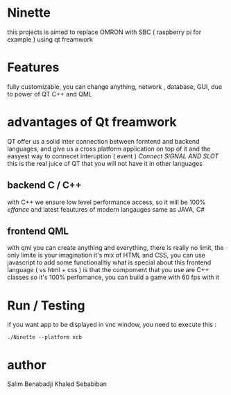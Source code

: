 # Ninette
this projects is aimed to replace OMRON with SBC ( raspberry pi for example ) using qt freamwork

# Features
fully customizable, you can change anything, network , database, GUI,  due to power of QT C++ and QML

# advantages of Qt freamwork
QT offer us a solid inter connection between forntend and backend languages, and give us a cross platform application on top of it
and the easyest way to connecet interuption ( event ) 
*Connect SIGNAL AND SLOT* this is the real juice of QT that you will not have it in other languages 

## backend C / C++
with C++ we ensure low level performance access, so it will be 100% *effance*
and latest feautures of modern langauges same as JAVA, C#
## frontend QML
with qml you can create anything and everything, there is really no limit, the only limite is your imagination
it's mix of HTML and CSS, you can use javascript to add some functionalltiy
what is special about this frontend language ( vs html + css ) is that the compoment that you use are C++ classes
so it's 100% perfomance, you can build a game with 60 fps with it

# Run / Testing
if you want app to be displayed in vnc window, you need to execute this :

```
./Ninette --platform xcb
```


# author
Salim Benabadji
Khaled Sebabiban 


